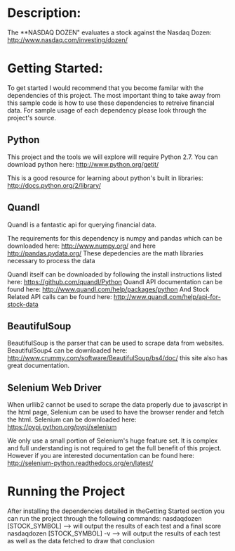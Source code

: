 Description: 
===========
The **NASDAQ DOZEN" evaluates a stock against the Nasdaq Dozen: http://www.nasdaq.com/investing/dozen/

Getting Started:
==============
To get started I would recommend that you become familar with the dependencies of this project.  The most important thing to take away from this sample code is how to use these dependencies to retreive financial data.  For sample usage of each dependency please look through the project's source.  

Python
-------
This project and the tools we will explore will require Python 2.7.  You can download python here: http://www.python.org/getit/

This is a good resource for learning about python's built in libraries: http://docs.python.org/2/library/

Quandl
------
Quandl is a fantastic api for querying financial data.  

The requirements for this dependency is numpy and pandas which can be downloaded here: http://www.numpy.org/ and here http://pandas.pydata.org/
These depedencies are the math libraries necessary to process the data

Quandl itself can be downloaded by following the install instructions listed here: https://github.com/quandl/Python 
Quandl API documentation can be found here: http://www.quandl.com/help/packages/python
And Stock Related API calls can be found here: http://www.quandl.com/help/api-for-stock-data

BeautifulSoup
--------------
BeautifulSoup is the parser that can be used to scrape data from websites.  BeautifulSoup4 can be downloaded here: http://www.crummy.com/software/BeautifulSoup/bs4/doc/ this site also has great documentation.

Selenium Web Driver
-------------------
When urllib2 cannot be used to scrape the data properly due to javascript in the html page, Selenium can be used to have the browser render and fetch the html.  Selenium can be downloaded here: https://pypi.python.org/pypi/selenium

We only use a small portion of Selenium's huge feature set.  It is complex and full understanding is not required to get the full benefit of this project.  However if you are interested documentation can be found here: http://selenium-python.readthedocs.org/en/latest/

Running the Project
===================
After installing the dependencies detailed in theGetting Started section you can run the project through the following commands:
nasdaqdozen [STOCK_SYMBOL]  --> will output the results of each test and a final score
nasdaqdozen [STOCK_SYMBOL] -v   --> will output the results of each test as well as the data fetched to draw that conclusion


